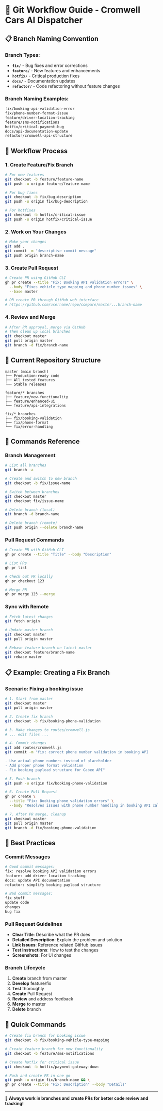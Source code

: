 # 🔀 Git Workflow Guide - Cromwell Cars AI Dispatcher

## 📋 Branch Naming Convention

### **Branch Types:**
- **`fix/`** - Bug fixes and error corrections
- **`feature/`** - New features and enhancements  
- **`hotfix/`** - Critical production fixes
- **`docs/`** - Documentation updates
- **`refactor/`** - Code refactoring without feature changes

### **Branch Naming Examples:**
```bash
fix/booking-api-validation-error
fix/phone-number-format-issue
feature/driver-location-tracking
feature/sms-notifications
hotfix/critical-payment-bug
docs/api-documentation-update
refactor/cromwell-api-structure
```

## 🚀 Workflow Process

### **1. Create Feature/Fix Branch**
```bash
# For new features
git checkout -b feature/feature-name
git push -u origin feature/feature-name

# For bug fixes  
git checkout -b fix/bug-description
git push -u origin fix/bug-description

# For hotfixes
git checkout -b hotfix/critical-issue
git push -u origin hotfix/critical-issue
```

### **2. Work on Your Changes**
```bash
# Make your changes
git add .
git commit -m "descriptive commit message"
git push origin branch-name
```

### **3. Create Pull Request**
```bash
# Create PR using GitHub CLI
gh pr create --title "Fix: Booking API validation errors" \
  --body "Fixes vehicle type mapping and phone number issues" \
  --base master

# OR create PR through GitHub web interface
# https://github.com/username/repo/compare/master...branch-name
```

### **4. Review and Merge**
```bash
# After PR approval, merge via GitHub
# Then clean up local branches
git checkout master
git pull origin master
git branch -d fix/branch-name
```

## 📁 Current Repository Structure

```
master (main branch)
├── Production-ready code
├── All tested features
└── Stable releases

feature/* branches
├── feature/new-functionality
├── feature/enhanced-ui
└── feature/api-integrations

fix/* branches  
├── fix/booking-validation
├── fix/phone-format
└── fix/error-handling
```

## 🔧 Commands Reference

### **Branch Management**
```bash
# List all branches
git branch -a

# Create and switch to new branch
git checkout -b fix/issue-name

# Switch between branches
git checkout master
git checkout fix/issue-name

# Delete branch (local)
git branch -d branch-name

# Delete branch (remote)  
git push origin --delete branch-name
```

### **Pull Request Commands**
```bash
# Create PR with GitHub CLI
gh pr create --title "Title" --body "Description"

# List PRs
gh pr list

# Check out PR locally
gh pr checkout 123

# Merge PR
gh pr merge 123 --merge
```

### **Sync with Remote**
```bash
# Fetch latest changes
git fetch origin

# Update master branch
git checkout master
git pull origin master

# Rebase feature branch on latest master
git checkout feature/branch-name
git rebase master
```

## 📋 Example: Creating a Fix Branch

### **Scenario: Fixing a booking issue**

```bash
# 1. Start from master
git checkout master
git pull origin master

# 2. Create fix branch
git checkout -b fix/booking-phone-validation

# 3. Make changes to routes/cromwell.js
# ... edit files ...

# 4. Commit changes
git add routes/cromwell.js
git commit -m "fix: correct phone number validation in booking API

- Use actual phone numbers instead of placeholder
- Add proper phone format validation
- Fix booking payload structure for Cabee API"

# 5. Push branch
git push -u origin fix/booking-phone-validation

# 6. Create Pull Request
gh pr create \
  --title "Fix: Booking phone validation errors" \
  --body "Resolves issues with phone number handling in booking API calls"

# 7. After PR merge, cleanup
git checkout master
git pull origin master
git branch -d fix/booking-phone-validation
```

## 🎯 Best Practices

### **Commit Messages**
```bash
# Good commit messages:
fix: resolve booking API validation errors
feature: add driver location tracking
docs: update API documentation
refactor: simplify booking payload structure

# Bad commit messages:
fix stuff
update code
changes
bug fix
```

### **Pull Request Guidelines**
- **Clear Title**: Describe what the PR does
- **Detailed Description**: Explain the problem and solution
- **Link Issues**: Reference related GitHub issues
- **Test Instructions**: How to test the changes
- **Screenshots**: For UI changes

### **Branch Lifecycle**
1. **Create** branch from master
2. **Develop** feature/fix
3. **Test** thoroughly
4. **Create** Pull Request
5. **Review** and address feedback
6. **Merge** to master
7. **Delete** branch

## 🚀 Quick Commands

```bash
# Create fix branch for booking issue
git checkout -b fix/booking-vehicle-type-mapping

# Create feature branch for new functionality  
git checkout -b feature/sms-notifications

# Create hotfix for critical issue
git checkout -b hotfix/payment-gateway-down

# Push and create PR in one go
git push -u origin fix/branch-name && \
gh pr create --title "Fix: Description" --body "Details"
```

---

**🎯 Always work in branches and create PRs for better code review and tracking!** 